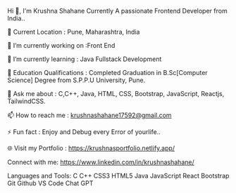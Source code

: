 Hi 👋, I'm Krushna Shahane
Currently A passionate Frontend Developer from India..

📍 Current Location : Pune, Maharashtra, India

🔭 I’m currently working on :Front End

🌱 I’m currently learning : Java Fullstack Development

📝 Education Qualifications : Completed Graduation in B.Sc[Computer Science] Degree from S.P.P.U University, Pune.

💬 Ask me about : C,C++, Java, HTML, CSS, Bootstrap, JavaScript, Reactjs, TailwindCSS.

📫 How to reach me : krushnashahane17592@gmail.com

⚡ Fun fact : Enjoy and Debug every Error of yourlife..

🌐 Visit my Portfolio : https://krushnasportfolio.netlify.app/ 

Connect with me: https://www.linkedin.com/in/krushnashahane/


Languages and Tools:
C C++ CSS3 HTML5 Java JavaScript React Bootstrap Git Github VS Code Chat GPT
